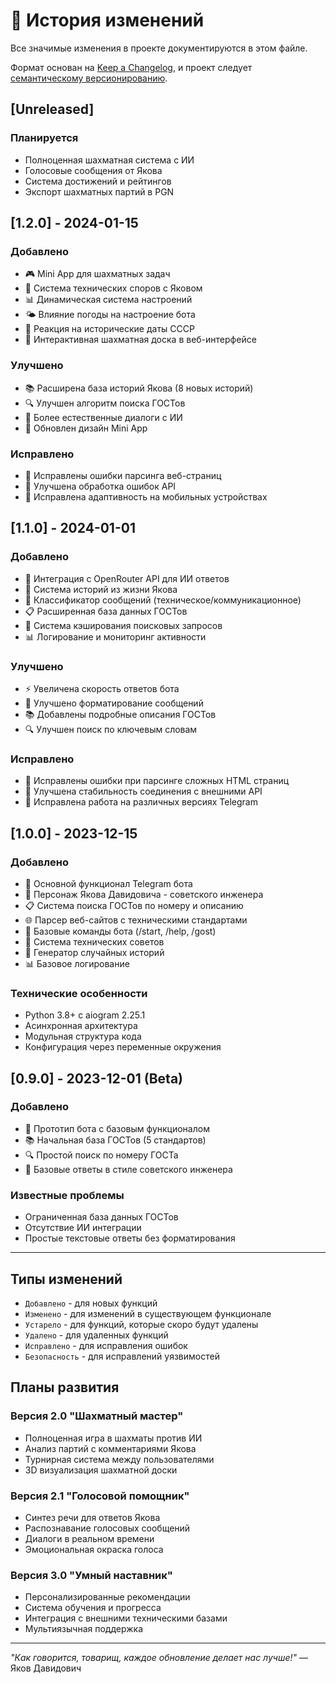 # 📝 История изменений

Все значимые изменения в проекте документируются в этом файле.

Формат основан на [Keep a Changelog](https://keepachangelog.com/ru/1.0.0/),
и проект следует [семантическому версионированию](https://semver.org/lang/ru/).

## [Unreleased]

### Планируется
- Полноценная шахматная система с ИИ
- Голосовые сообщения от Якова
- Система достижений и рейтингов
- Экспорт шахматных партий в PGN

## [1.2.0] - 2024-01-15

### Добавлено
- 🎮 Mini App для шахматных задач
- 🤖 Система технических споров с Яковом
- 📊 Динамическая система настроений
- 🌤️ Влияние погоды на настроение бота
- 📅 Реакция на исторические даты СССР
- 🎯 Интерактивная шахматная доска в веб-интерфейсе

### Улучшено
- 📚 Расширена база историй Якова (8 новых историй)
- 🔍 Улучшен алгоритм поиска ГОСТов
- 💬 Более естественные диалоги с ИИ
- 🎨 Обновлен дизайн Mini App

### Исправлено
- 🐛 Исправлены ошибки парсинга веб-страниц
- 🔧 Улучшена обработка ошибок API
- 📱 Исправлена адаптивность на мобильных устройствах

## [1.1.0] - 2024-01-01

### Добавлено
- 🧠 Интеграция с OpenRouter API для ИИ ответов
- 📖 Система историй из жизни Якова
- 🎯 Классификатор сообщений (техническое/коммуникационное)
- 📋 Расширенная база данных ГОСТов
- 🔄 Система кэширования поисковых запросов
- 📊 Логирование и мониторинг активности

### Улучшено
- ⚡ Увеличена скорость ответов бота
- 🎨 Улучшено форматирование сообщений
- 📚 Добавлены подробные описания ГОСТов
- 🔍 Улучшен поиск по ключевым словам

### Исправлено
- 🐛 Исправлены ошибки при парсинге сложных HTML страниц
- 🔧 Улучшена стабильность соединения с внешними API
- 📱 Исправлена работа на различных версиях Telegram

## [1.0.0] - 2023-12-15

### Добавлено
- 🤖 Основной функционал Telegram бота
- 👴 Персонаж Якова Давидовича - советского инженера
- 📋 Система поиска ГОСТов по номеру и описанию
- 🌐 Парсер веб-сайтов с техническими стандартами
- 💬 Базовые команды бота (/start, /help, /gost)
- 📝 Система технических советов
- 🎲 Генератор случайных историй
- 📊 Базовое логирование

### Технические особенности
- Python 3.8+ с aiogram 2.25.1
- Асинхронная архитектура
- Модульная структура кода
- Конфигурация через переменные окружения

## [0.9.0] - 2023-12-01 (Beta)

### Добавлено
- 🧪 Прототип бота с базовым функционалом
- 📚 Начальная база ГОСТов (5 стандартов)
- 🔍 Простой поиск по номеру ГОСТа
- 💬 Базовые ответы в стиле советского инженера

### Известные проблемы
- Ограниченная база данных ГОСТов
- Отсутствие ИИ интеграции
- Простые текстовые ответы без форматирования

---

## Типы изменений

- `Добавлено` - для новых функций
- `Изменено` - для изменений в существующем функционале
- `Устарело` - для функций, которые скоро будут удалены
- `Удалено` - для удаленных функций
- `Исправлено` - для исправления ошибок
- `Безопасность` - для исправлений уязвимостей

## Планы развития

### Версия 2.0 "Шахматный мастер"
- Полноценная игра в шахматы против ИИ
- Анализ партий с комментариями Якова
- Турнирная система между пользователями
- 3D визуализация шахматной доски

### Версия 2.1 "Голосовой помощник"
- Синтез речи для ответов Якова
- Распознавание голосовых сообщений
- Диалоги в реальном времени
- Эмоциональная окраска голоса

### Версия 3.0 "Умный наставник"
- Персонализированные рекомендации
- Система обучения и прогресса
- Интеграция с внешними техническими базами
- Мультиязычная поддержка

---

*"Как говорится, товарищ, каждое обновление делает нас лучше!"* — Яков Давидович